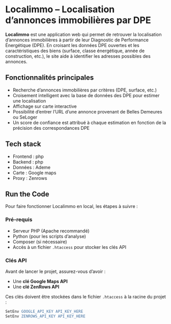 # Localimmo – Localisation d’annonces immobilières par DPE

**Localimmo** est une application web qui permet de retrouver la localisation d’annonces immobilières à partir de leur Diagnostic de Performance Énergétique (DPE). En croisant les données DPE ouvertes et les caractéristiques des biens (surface, classe énergétique, année de construction, etc.), le site aide à identifier les adresses possibles des annonces.

## Fonctionnalités principales
- Recherche d’annonces immobilières par critères (DPE, surface, etc.)
- Croisement intelligent avec la base de données des DPE pour estimer une localisation
- Affichage sur carte interactive
- Possibilité d’entrer l’URL d’une annonce provenant de Belles Demeures ou SeLoger
- Un score de confiance est attribué à chaque estimation en fonction de la précision des correspondances DPE
  
## Tech stack
- Frontend : php
- Backend : php
- Données : Ademe
- Carte :  Google maps
- Proxy : Zenrows


## Run the Code

Pour faire fonctionner Localimmo en local, les étapes à suivre :

### Pré-requis

- Serveur PHP (Apache recommandé)
- Python (pour les scripts d’analyse)
- Composer (si nécessaire)
- Accès à un fichier `.htaccess` pour stocker les clés API

### Clés API

Avant de lancer le projet, assurez-vous d’avoir :

- Une **clé Google Maps API**
- Une **clé ZenRows API**

Ces clés doivent être stockées dans le fichier `.htaccess` à la racine du projet :

```apache
SetEnv GOOGLE_API_KEY API_KEY_HERE
SetEnv ZENROWS_API_KEY API_KEY_HERE
```

